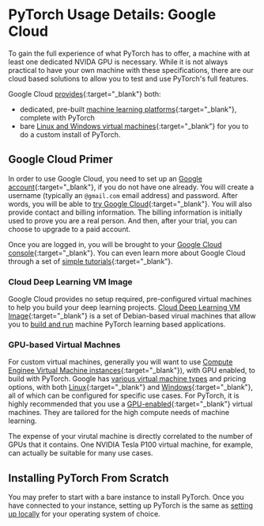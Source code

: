 # PyTorch Usage Details: Google Cloud

To gain the full experience of what PyTorch has to offer, a machine with at least one dedicated NVIDA GPU is necessary. While it is not always practical to have your own machine with these specifications, there are our cloud based solutions to allow you to test and use PyTorch's full features.

Google Cloud [provides](https://cloud.google.com/products/){:target="_blank"} both:

* dedicated, pre-built [machine learning platforms](https://cloud.google.com/products/ai/){:target="_blank"}, complete with PyTorch
* bare [Linux and Windows virtual machines](https://cloud.google.com/compute/){:target="_blank"} for you to do a custom install of PyTorch.

## Google Cloud Primer

In order to use Google Cloud, you need to set up an [Google account](https://accounts.google.com/){:target="_blank"}, if you do not have one already. You will create a username (typically an `@gmail.com` email address) and password. After words, you will be able to [try Google Cloud](https://console.cloud.google.com/freetrial){:target="_blank"}. You will also provide contact and billing information. The billing information is initially used to prove you are a real person. And then, after your trial, you can choose to upgrade to a paid account.

Once you are logged in, you will be brought to your [Google Cloud console](https://console.cloud.google.com/){:target="_blank"}.  You can even learn more about Google Cloud through a set of [simple tutorials](https://console.cloud.google.com/getting-started){:target="_blank"}.

### Cloud Deep Learning VM Image

Google Cloud provides no setup required, pre-configured virtual machines to help you build your deep learning projects. [Cloud Deep Learning VM Image](https://cloud.google.com/deep-learning-vm-image/){:target="_blank"} is a set of Debian-based virual machines that allow you to [build and run](https://cloud.google.com/deep-learning-vm/docs/) machine PyTorch learning based applications.

### GPU-based Virtual Machnes

For custom virtual machines, generally you will want to use [Compute Enginee Virtual Machine instances](https://cloud.google.com/compute/){:target="_blank"}), with GPU enabled, to build with PyTorch. Google has [various virtual machine types](https://console.cloud.google.com/compute/instances) and pricing options, with both [Linux](https://cloud.google.com/compute/docs/quickstart-linux){:target="_blank"} and [Windows](https://cloud.google.com/compute/docs/quickstart-windows){:target="_blank"}, all of which can be configured for specific use cases. For PyTorch, it is highly recommended that you use a [GPU-enabled](https://cloud.google.com/compute/docs/gpus/add-gpus){:target="_blank"} virtual machines. They are tailored for the high compute needs of machine learning.

The expense of your virutal machine is directly correlated to the number of GPUs that it contains. One NVIDIA Tesla P100 virtual machine, for example, can actually be suitable for many use cases.

## Installing PyTorch From Scratch

You may prefer to start with a bare instance to install PyTorch. Once you have connected to your instance, setting up PyTorch is the same as [setting up locally](get-started) for your operating system of choice.
